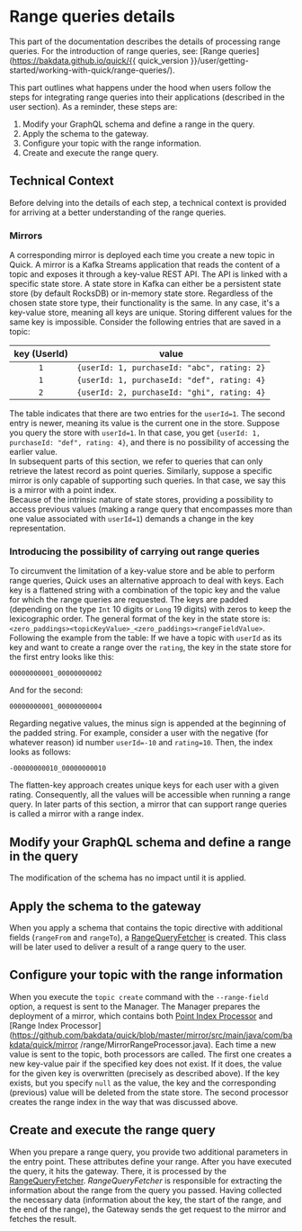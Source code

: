 # Range queries details

This part of the documentation describes the details of processing range queries.
For the introduction of range queries, see:
[Range queries](https://bakdata.github.io/quick/{{ quick_version }}/user/getting-started/working-with-quick/range-queries/).

This part outlines what happens under the hood
when users follow the steps for integrating range queries
into their applications (described in the user section).
As a reminder, these steps are:

1. Modify your GraphQL schema and define a range in the query.
2. Apply the schema to the gateway.
3. Configure your topic with the range information.
4. Create and execute the range query.

## Technical Context

Before delving into the details of each step,
a technical context is provided
for arriving at a better understanding of the range queries.

### Mirrors

A corresponding mirror is deployed each time you create a new topic in Quick.
A mirror is a Kafka Streams application that reads the content of a topic
and exposes it through a key-value REST API.
The API is linked with a specific state store.
A state store in Kafka can either be a persistent state store (by default RocksDB)
or in-memory state store.
Regardless of the chosen state store type, their functionality is the same.
In any case, it's a key-value store, meaning all keys are unique.
Storing different values for the same key is impossible.
Consider the following entries that are saved in a topic:

| key (UserId) | value                                       |
|:------------:|---------------------------------------------|
|     `1`      | `{userId: 1, purchaseId: "abc", rating: 2}` |
|     `1`      | `{userId: 1, purchaseId: "def", rating: 4}` |
|     `2`      | `{userId: 2, purchaseId: "ghi", rating: 4}` |

The table indicates that there are two entries for the `userId=1`.
The second entry is newer, meaning its value is the current one in the store.
Suppose you query the store with `userId=1`.
In that case, you get `{userId: 1, purchaseId: "def", rating: 4}`,
and there is no possibility of accessing the earlier value.  
In subsequent parts of this section,
we refer to queries that can only retrieve the latest record as point queries.
Similarly, suppose a specific mirror is only capable of supporting such queries. In that case,
we say this is a mirror with a point index.  
Because of the intrinsic nature of state stores,
providing a possibility to access previous values (making a range query that encompasses more than one value
associated with `userId=1`) demands a change in the key representation.

### Introducing the possibility of carrying out range queries

To circumvent the limitation of a key-value store and be able to perform range queries,
Quick uses an alternative approach to deal with keys.
Each key is a flattened string with a combination of the topic key and the value
for which the range queries are requested.
The keys are padded (depending on the type `Int` 10 digits or `Long` 19 digits)
with zeros to keep the lexicographic order.
The general format of the key in the state store is:
<nobr>`<zero_paddings><topicKeyValue>_<zero_paddings><rangeFieldValue>`</nobr>.  
Following the example from the table: If we have a topic with `userId` as its key
and want to create a range over the `rating`,
the key in the state store for the first entry looks like this:
``` 
00000000001_00000000002
```
And for the second:
``` 
00000000001_00000000004
```
Regarding negative values, the minus sign is appended at the beginning of the padded string.
For example, consider a user with the negative (for whatever reason) id number `userId=-10`
and `rating=10`.
Then, the index looks as follows:
``` 
-00000000010_00000000010
```
The flatten-key approach creates unique keys for each user with a given rating.
Consequently, all the values will be accessible when running a range query.
In later parts of this section, a mirror that can support range queries
is called a mirror with a range index.


## Modify your GraphQL schema and define a range in the query

The modification of the schema has no impact
until it is applied.

## Apply the schema to the gateway

When you apply a schema that
contains the topic directive with additional fields
(`rangeFrom` and `rangeTo`),
a [RangeQueryFetcher](https://github.com/bakdata/quick/blob/c8778ce527575c545a864ccbc3d98e3502fbb2a2/gateway/src/main/java/com/bakdata/quick/gateway/fetcher/RangeQueryFetcher.java)
is created.
This class will be later used
to deliver a result of a range query to the user.

## Configure your topic with the range information

When you execute the `topic create` command with the `--range-field` option,
a request is sent to the Manager.
The Manager prepares the deployment of a mirror, which contains
both [Point Index Processor](https://github.com/bakdata/quick/blob/master/mirror/src/main/java/com/bakdata/quick/mirror/MirrorProcessor.java)
and [Range Index Processor](https://github.com/bakdata/quick/blob/master/mirror/src/main/java/com/bakdata/quick/mirror
/range/MirrorRangeProcessor.java).
Each time a new value is sent to the topic, both processors are called.
The first one creates a new key-value pair
if the specified key does not exist.
If it does, the value for the given key is overwritten (precisely as described above).
If the key exists, but you specify `null` as the value,
the key and the corresponding (previous) value will be deleted from the state store.
The second processor creates the range index in the way that was
discussed above.

## Create and execute the range query

When you prepare a range query,
you provide two additional parameters in the entry point.
These attributes define your range.
After you have executed the query, it hits the gateway.
There, it is processed by the [RangeQueryFetcher](https://github.com/bakdata/quick/blob/c8778ce527575c545a864ccbc3d98e3502fbb2a2/gateway/src/main/java/com/bakdata/quick/gateway/fetcher/RangeQueryFetcher.java).
_RangeQueryFetcher_ is responsible for extracting the information
about the range from the query you passed.
Having collected the necessary data
(information about the key, the start of the range,
and the end of the range),
the Gateway sends the get request to the mirror
and fetches the result.

